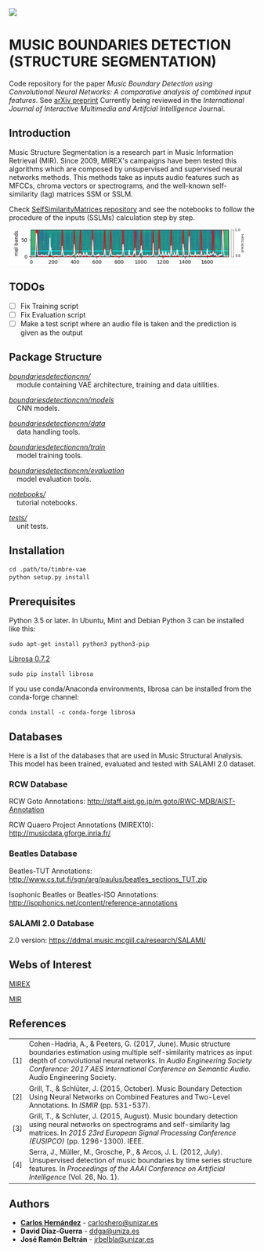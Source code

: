 <img src="https://www.unizar.es/sites/default/files/identidadCorporativa/imagen/logoUZ.png"  width="480">

# MUSIC BOUNDARIES DETECTION (STRUCTURE SEGMENTATION)
Code repository for the paper *Music Boundary Detection using Convolutional Neural Networks: A comparative analysis of 
combined input features*.
See [arXiv preprint](https://arxiv.org/pdf/2008.07527.pdf)
Currently being reviewed in the *International Journal of
Interactive Multimedia
and Artifcial Intelligence* Journal.


## Introduction
Music Structure Segmentation is a research part in Music Information Retrieval (MIR). Since 2009, MIREX's campaigns have 
been tested this algorithms which are composed by unsupervised and supervised neural networks methods. This methods take 
as inputs audio features such as MFCCs, chroma vectors or spectrograms, and the well-known self-similarity (lag) matrices
SSM or SSLM.

Check [SelfSimilarityMatrices repository](https://github.com/carlosholivan/SelfSimilarityMatrices) and see the notebooks 
to follow the procedure of the inputs (SSLMs) calculation step by step.

<img src="results/song1076_mls.png"  width="480">

## TODOs

- [ ] Fix Training script
- [ ] Fix Evaluation script
- [ ] Make a test script where an audio file is taken and the prediction is given as the output

## Package Structure

[*boundariesdetectioncnn/*](boundariesdetectioncnn/)<br/>
&nbsp;&nbsp;&nbsp;&nbsp;module containing VAE architecture, training and data uitilities.

[*boundariesdetectioncnn/models*](boundariesdetectioncnn/models)<br/>
&nbsp;&nbsp;&nbsp;&nbsp;CNN models.

[*boundariesdetectioncnn/data*](boundariesdetectioncnn/data)<br/>
&nbsp;&nbsp;&nbsp;&nbsp;data handling tools.

[*boundariesdetectioncnn/train*](boundariesdetectioncnn/train)<br/>
&nbsp;&nbsp;&nbsp;&nbsp;model training tools.

[*boundariesdetectioncnn/evaluation*](boundariesdetectioncnn/evaluation)<br/>
&nbsp;&nbsp;&nbsp;&nbsp;model evaluation tools.

[*notebooks/*](notebooks/)<br/>
&nbsp;&nbsp;&nbsp;&nbsp;tutorial notebooks.

[*tests/*](tests/)<br/>
&nbsp;&nbsp;&nbsp;&nbsp;unit tests.



## Installation

```
cd .path/to/timbre-vae
python setup.py install
```


## Prerequisites

Python 3.5 or later. In Ubuntu, Mint and Debian Python 3 can be installed like this:

```
sudo apt-get install python3 python3-pip
```

[Librosa 0.7.2](https://librosa.github.io/librosa/install.html)

```
sudo pip install librosa
```

If you use conda/Anaconda environments, librosa can be installed from the conda-forge channel:

```
conda install -c conda-forge librosa
```

## Databases

Here is a list of the databases that are used in Music Structural Analysis. This model has been trained, evaluated and tested with SALAMI 2.0 dataset.

### RCW Database

RCW Goto Annotations: http://staff.aist.go.jp/m.goto/RWC-MDB/AIST-Annotation

RCW Quaero Project Annotations (MIREX10): http://musicdata.gforge.inria.fr/

### Beatles Database

Beatles-TUT Annotations: http://www.cs.tut.fi/sgn/arg/paulus/beatles_sections_TUT.zip

Isophonic Beatles or Beatles-ISO Annotations: http://isophonics.net/content/reference-annotations

### SALAMI 2.0 Database

2.0 version: https://ddmal.music.mcgill.ca/research/SALAMI/

## Webs of Interest

[MIREX](https://www.music-ir.org/mirex/wiki/MIREX_HOME )

[MIR](https://musicinformationretrieval.com/)



## References
|   |   |
|---|---|
| [1] |  Cohen-Hadria, A., & Peeters, G. (2017, June). Music structure boundaries estimation using multiple self-similarity matrices as input depth of convolutional neural networks. In *Audio Engineering Society Conference: 2017 AES International Conference on Semantic Audio.* Audio Engineering Society. |
| [2] | Grill, T., & Schlüter, J. (2015, October). Music Boundary Detection Using Neural Networks on Combined Features and Two-Level Annotations. In *ISMIR* (pp. 531-537). |
| [3] | Grill, T., & Schluter, J. (2015, August). Music boundary detection using neural networks on spectrograms and self-similarity lag matrices. In *2015 23rd European Signal Processing Conference (EUSIPCO)* (pp. 1296-1300). IEEE. |
| [4] | Serra, J., Müller, M., Grosche, P., & Arcos, J. L. (2012, July). Unsupervised detection of music boundaries by time series structure features. In *Proceedings of the AAAI Conference on Artificial Intelligence* (Vol. 26, No. 1). |


## Authors

* [**Carlos Hernández**](https://carlosholivan.github.io/index.html) - carloshero@unizar.es
* **David Díaz-Guerra** - ddga@uniza.es
* **José Ramón Beltrán** - jrbelbla@unizar.es

